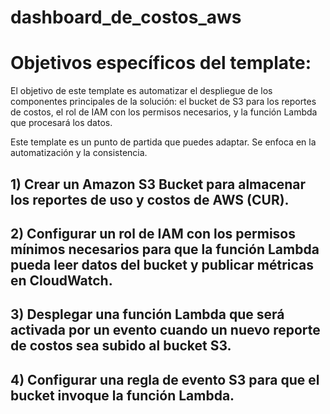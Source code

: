 # dashboard_de_costos_aws
# Objetivos específicos del template:
El objetivo de este template es automatizar el despliegue de los componentes principales de la solución: el bucket de S3 para los reportes de costos, el rol de IAM con los permisos necesarios, y la función Lambda que procesará los datos.

Este template es un punto de partida que puedes adaptar. Se enfoca en la automatización y la consistencia.

## 1) Crear un Amazon S3 Bucket para almacenar los reportes de uso y costos de AWS (CUR).

## 2) Configurar un rol de IAM con los permisos mínimos necesarios para que la función Lambda pueda leer datos del bucket y publicar métricas en CloudWatch.

## 3) Desplegar una función Lambda que será activada por un evento cuando un nuevo reporte de costos sea subido al bucket S3.

## 4) Configurar una regla de evento S3 para que el bucket invoque la función Lambda.
